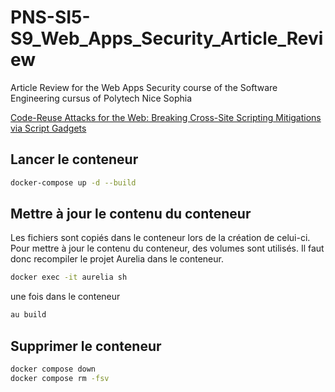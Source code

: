 # PNS-SI5-S9_Web_Apps_Security_Article_Review

Article Review for the Web Apps Security course of the Software Engineering cursus of Polytech Nice Sophia

[Code-Reuse Attacks for the Web: Breaking Cross-Site Scripting Mitigations via Script Gadgets](https://dl.acm.org/doi/abs/10.1145/3133956.3134091)

## Lancer le conteneur

```bash
docker-compose up -d --build
```

## Mettre à jour le contenu du conteneur

Les fichiers sont copiés dans le conteneur lors de la création de celui-ci. Pour mettre à jour le contenu du conteneur, des volumes sont utilisés. Il faut donc recompiler le projet Aurelia dans le conteneur.

```bash
docker exec -it aurelia sh
```

une fois dans le conteneur

```bash
au build
```

## Supprimer le conteneur

```bash
docker compose down
docker compose rm -fsv
```
